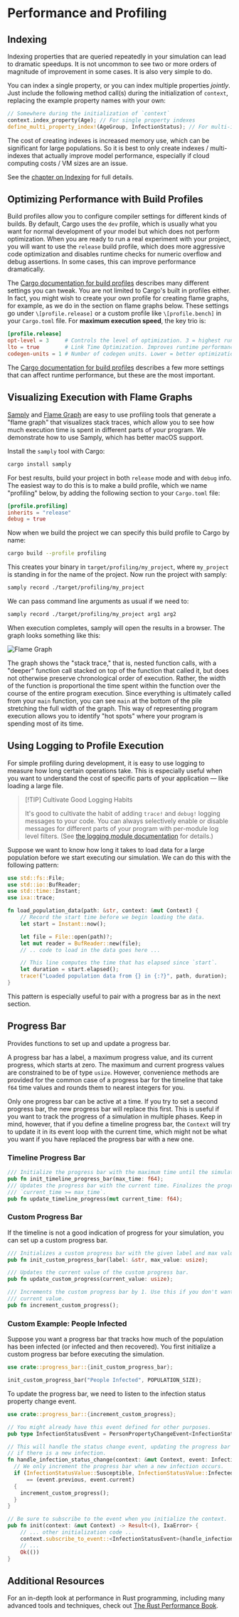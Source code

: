 # Performance and Profiling

## Indexing

Indexing properties that are queried repeatedly in your simulation can lead to
dramatic speedups. It is not uncommon to see two or more orders of magnitude of
improvement in some cases. It is also very simple to do.

You can index a single property, or you can index multiple properties _jointly_.
Just include the following method call(s) during the initialization of
`context`, replacing the example property names with your own:

```rust
// Somewhere during the initialization of `context`
context.index_property(Age); // For single property indexes
define_multi_property_index!(AgeGroup, InfectionStatus); // For multi-indexes
```

The cost of creating indexes is increased memory use, which can be significant
for large populations. So it is best to only create indexes / multi-indexes that
actually improve model performance, especially if cloud computing costs / VM
sizes are an issue.

See the [chapter on Indexing](indexing.md) for full details.

## Optimizing Performance with Build Profiles

Build profiles allow you to configure compiler settings for different kinds of
builds. By default, Cargo uses the `dev` profile, which is usually what you want
for normal development of your model but which does not perform optimization.
When you are ready to run a real experiment with your project, you will want to
use the `release` build profile, which does more aggressive code optimization
and disables runtime checks for numeric overflow and debug assertions. In some
cases, this can improve performance dramatically.

The
[Cargo documentation for build profiles](https://doc.rust-lang.org/cargo/reference/profiles.html)
describes many different settings you can tweak. You are not limited to Cargo's
built in profiles either. In fact, you might wish to create your own profile for
creating flame graphs, for example, as we do in the section on flame graphs
below. These settings go under `\[profile.release]` or a custom profile like
`\[profile.bench]` in your `Cargo.toml` file. For **maximum execution speed**,
the key trio is:

```toml
[profile.release]
opt-level = 3     # Controls the level of optimization. 3 = highest runtime speed. "s"/"z" = size-optimized.
lto = true        # Link Time Optimization. Improves runtime performance by optimizing across crate boundaries.
codegen-units = 1 # Number of codegen units. Lower = better optimization. 1 enables whole-program optimization.
```

The
[Cargo documentation for build profiles](https://doc.rust-lang.org/cargo/reference/profiles.html)
describes a few more settings that can affect runtime performance, but these are
the most important.

## Visualizing Execution with Flame Graphs

[Samply](https://github.com/mstange/samply/) and
[Flame Graph](https://github.com/flamegraph-rs/flamegraph) are easy to use
profiling tools that generate a "flame graph" that visualizes stack traces,
which allow you to see how much execution time is spent in different parts of
your program. We demonstrate how to use Samply, which has better macOS support.

Install the `samply` tool with Cargo:

```bash
cargo install samply
```

For best results, build your project in both `release` mode and with `debug`
info. The easiest way to do this is to make a build profile, which we name
"profiling" below, by adding the following section to your `Cargo.toml` file:

```toml
[profile.profiling]
inherits = "release"
debug = true
```

Now when we build the project we can specify this build profile to Cargo by
name:

```bash
cargo build --profile profiling
```

This creates your binary in `target/profiling/my_project`, where `my_project` is
standing in for the name of the project. Now run the project with samply:

```bash
samply record ./target/profiling/my_project
```

We can pass command line arguments as usual if we need to:

```bash
samply record ./target/profiling/my_project arg1 arg2
```

When execution completes, samply will open the results in a browser. The graph
looks something like this:

![Flame Graph](../assets/flamegraph.svg)

The graph shows the "stack trace," that is, nested function calls, with a
"deeper" function call stacked on top of the function that called it, but does
not otherwise preserve chronological order of execution. Rather, the width of
the function is proportional the time spent within the function over the course
of the entire program execution. Since everything is ultimately called from your
`main` function, you can see `main` at the bottom of the pile stretching the
full width of the graph. This way of representing program execution allows you
to identify "hot spots" where your program is spending most of its time.

## Using Logging to Profile Execution

For simple profiling during development, it is easy to use logging to measure
how long certain operations take. This is especially useful when you want to
understand the cost of specific parts of your application — like loading a large
file.

> [!TIP] Cultivate Good Logging Habits
>
> It's good to cultivate the habit of adding `trace!` and `debug!` logging
> messages to your code. You can always selectively enable or disable messages
> for different parts of your program with per-module log level filters. (See
> [the logging module documentation](https://ixa.rs/doc/ixa/log/index.html) for
> details.)

Suppose we want to know how long it takes to load data for a large population
before we start executing our simulation. We can do this with the following
pattern:

```rust
use std::fs::File;
use std::io::BufReader;
use std::time::Instant;
use ixa::trace;

fn load_population_data(path: &str, context: &mut Context) {
    // Record the start time before we begin loading the data.
    let start = Instant::now();

    let file = File::open(path)?;
    let mut reader = BufReader::new(file);
    // .. code to load in the data goes here ...

    // This line computes the time that has elapsed since `start`.
    let duration = start.elapsed();
    trace!("Loaded population data from {} in {:?}", path, duration);
}
```

This pattern is especially useful to pair with a progress bar as in the next
section.

## Progress Bar

Provides functions to set up and update a progress bar.

A progress bar has a label, a maximum progress value, and its current progress,
which starts at zero. The maximum and current progress values are constrained to
be of type `usize`. However, convenience methods are provided for the common
case of a progress bar for the timeline that take `f64` time values and rounds
them to nearest integers for you.

Only one progress bar can be active at a time. If you try to set a second
progress bar, the new progress bar will replace this first. This is useful if
you want to track the progress of a simulation in multiple phases. Keep in mind,
however, that if you define a timeline progress bar, the `Context` will try to
update it in its event loop with the current time, which might not be what you
want if you have replaced the progress bar with a new one.

### Timeline Progress Bar

```rust
/// Initialize the progress bar with the maximum time until the simulation ends.
pub fn init_timeline_progress_bar(max_time: f64);
/// Updates the progress bar with the current time. Finalizes the progress bar when
/// `current_time >= max_time`.
pub fn update_timeline_progress(mut current_time: f64);
```

### Custom Progress Bar

If the timeline is not a good indication of progress for your simulation, you
can set up a custom progress bar.

```rust
/// Initializes a custom progress bar with the given label and max value.
pub fn init_custom_progress_bar(label: &str, max_value: usize);

/// Updates the current value of the custom progress bar.
pub fn update_custom_progress(current_value: usize);

/// Increments the custom progress bar by 1. Use this if you don't want to keep track of the
/// current value.
pub fn increment_custom_progress();
```

### Custom Example: People Infected

Suppose you want a progress bar that tracks how much of the population has been
infected (or infected and then recovered). You first initialize a custom
progress bar before executing the simulation.

```rust
use crate::progress_bar::{init_custom_progress_bar};

init_custom_progress_bar("People Infected", POPULATION_SIZE);
```

To update the progress bar, we need to listen to the infection status property
change event.

```rust
use crate::progress_bar::{increment_custom_progress};

// You might already have this event defined for other purposes.
pub type InfectionStatusEvent = PersonPropertyChangeEvent<InfectionStatus>;

// This will handle the status change event, updating the progress bar
// if there is a new infection.
fn handle_infection_status_change(context: &mut Context, event: InfectionStatusEvent) {
  // We only increment the progress bar when a new infection occurs.
  if (InfectionStatusValue::Susceptible, InfectionStatusValue::Infected)
      == (event.previous, event.current)
  {
    increment_custom_progress();
  }
}

// Be sure to subscribe to the event when you initialize the context.
pub fn init(context: &mut Context) -> Result<(), IxaError> {
    // ... other initialization code ...
    context.subscribe_to_event::<InfectionStatusEvent>(handle_infection_status_change);
    // ...
    Ok(())
}
```

## Additional Resources

For an in-depth look at performance in Rust programming, including many advanced
tools and techniques, check out
[The Rust Performance Book](https://nnethercote.github.io/perf-book/title-page.html).
